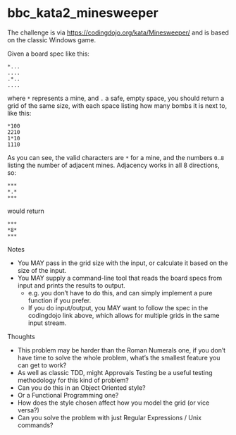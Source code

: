 # bbc_kata2_minesweeper

The challenge is via https://codingdojo.org/kata/Minesweeper/ and is based on the classic Windows game.

Given a board spec like this:


    *...
    ....
    .*..
    ....

where `*` represents a mine, and `.` a safe, empty space, you should return a grid of the same size, with each space listing how many bombs it is next to, like this:


    *100
    2210
    1*10
    1110

As you can see, the valid characters are `*` for a mine, and the numbers `0`..`8` listing the number of adjacent mines.  Adjacency works in all 8 directions, so:


    ***
    *.*
    ***

would return


    ***
    *8*
    ***


Notes
- You MAY pass in the grid size with the input, or calculate it based on the size of the input.
- You MAY supply a command-line tool that reads the board specs from input and prints the results to output.
    - e.g. you don’t have to do this, and can simply implement a pure function if you prefer.
    - If you do input/output, you MAY want to follow the spec in the codingdojo link above, which allows for multiple grids in the same input stream.


Thoughts
- This problem may be harder than the Roman Numerals one, if you don’t have time to solve the whole problem, what’s the smallest feature you can get to work?
- As well as classic TDD, might Approvals Testing be a useful testing methodology for this kind of problem?
- Can you do this in an Object Oriented style?
- Or a Functional Programming one?
- How does the style chosen affect how you model the grid (or vice versa?)
- Can you solve the problem with just Regular Expressions / Unix commands?

